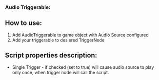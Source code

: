 ### Audio Triggerable:
## How to use:
1) Add AudioTriggerable to game object with Audio Source configured
2) Add your triggerable to desiered TriggerNode

## Script properties description:
 - Single Trigger - if checked (set to true) will cause audio source to play only once, when trigger node will call the script. 
